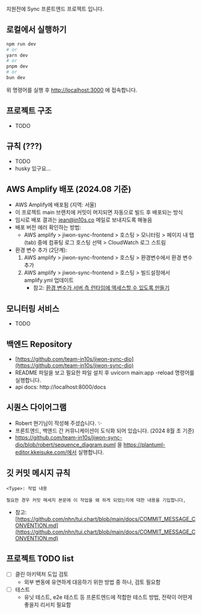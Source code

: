 지원전에 Sync 프론트엔드 프로젝트 입니다.

## 로컬에서 실행하기

```bash
npm run dev
# or
yarn dev
# or
pnpm dev
# or
bun dev
```

위 명령어를 실행 후 [http://localhost:3000](http://localhost:3000) 에 접속합니다.

## 프로젝트 구조

- TODO

## 규칙 (???)

- TODO
- husky 있구요...

## AWS Amplify 배포 (2024.08 기준)

- AWS Amplify에 배포됨 (지역: 서울)
- 이 프로젝트 main 브랜치에 커밋이 머지되면 자동으로 빌드 후 배포되는 방식
- 임시로 배포 결과는 jean@in10s.co 메일로 보내지도록 해놓음
- 배포 버전 에러 확인하는 방법:
  - AWS amplify > jiwon-sync-frontend > 호스팅 > 모니터링 > 페이지 내 탭(tab) 중에 컴퓨팅 로그 호스팅 선택 > CloudWatch 로그 스트림
- 환경 변수 추가 (2단계):
  1. AWS amplify > jiwon-sync-frontend > 호스팅 > 환경변수에서 환경 변수 추가
  2. AWS amplify > jiwon-sync-frontend > 호스팅 > 빌드설정에서 amplify.yml 업데이트
     - 참고: [환경 변수가 서버 측 런타임에 액세스할 수 있도록 만들기](https://docs.aws.amazon.com/ko_kr/amplify/latest/userguide/ssr-environment-variables.html)

## 모니터링 서비스

- TODO

## 백엔드 Repository

- [https://github.com/team-in10s/jiwon-sync-dio](https://github.com/team-in10s/jiwon-sync-dio)
- README 파일을 보고 필요한 파일 설치 후 uvicorn main:app -reload 명령어를 실행합니다.
- api docs: http://localhost:8000/docs

## 시퀀스 다이어그램

- Robert 현기님이 작성해 주셨습니다. ✨
- 프론트엔드, 백엔드 간 커뮤니케이션이 도식화 되어 있습니다. (2024 8월 초 기준)
- https://github.com/team-in10s/jiwon-sync-dio/blob/robert/sequence_diagram.puml 을 https://plantuml-editor.kkeisuke.com/에서 실행합니다.

## 깃 커밋 메시지 규칙

```
<Type>: 작업 내용

필요한 경우 커밋 메세지 본문에 이 작업을 왜 하게 되었는지에 대한 내용을 기입합니다,
```

- 참고: [https://github.com/nhn/tui.chart/blob/main/docs/COMMIT_MESSAGE_CONVENTION.md](https://github.com/nhn/tui.chart/blob/main/docs/COMMIT_MESSAGE_CONVENTION.md)

## 프로젝트 TODO list

- [ ] 클린 아키텍처 도입 검토
  - 외부 변동에 유연하게 대응하기 위한 방법 중 하나, 검토 필요함
- [ ] 테스트
  - 유닛 테스트, e2e 테스트 등 프론트엔드에 적합한 테스트 방법, 전략이 어떤게 좋을지 리서치 필요함
